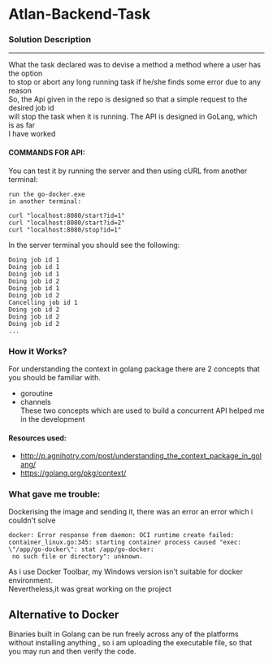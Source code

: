 # Atlan-Backend-Task

### Solution Description
----------------------------------



What the task declared was to devise a method a method where a user has the option<br>
to stop or abort any long running task if he/she finds some error due to any reason<br>
So, the Api given in the repo is designed so that a simple request to the desired job id<br>
will stop the task when it is running. The API is designed in GoLang, which is as far<br>
I have worked

#### COMMANDS FOR API:


You can test it by running the server and then using cURL from another terminal:
```
run the go-docker.exe
in another terminal:

curl "localhost:8080/start?id=1" 
curl "localhost:8080/start?id=2"
curl "localhost:8080/stop?id=1"
```
In the server terminal you should see the following:
```
Doing job id 1
Doing job id 1
Doing job id 1
Doing job id 2
Doing job id 1
Doing job id 2
Cancelling job id 1
Doing job id 2
Doing job id 2
Doing job id 2
...
```

### How it Works?
For understanding the context in golang package there are 2 concepts that you should be familiar with.<br>
* goroutine
* channels <br>
These two concepts which are used to build a concurrent API helped me in the development

#### Resources used:
* http://p.agnihotry.com/post/understanding_the_context_package_in_golang/
* https://golang.org/pkg/context/

### What gave me trouble:<br>
Dockerising the image and sending it, there was an error an error which i couldn't solve<br>
```
docker: Error response from daemon: OCI runtime create failed: container_linux.go:345: starting container process caused "exec: \"/app/go-docker\": stat /app/go-docker:
 no such file or directory": unknown.
```
As i use Docker Toolbar, my Windows version isn't suitable for docker environment.<br>
Nevertheless,it was great working on the project
## Alternative to Docker
Binaries built in Golang can be run freely across any of the platforms without installing anything , so i am uploading the executable
file, so that you may run and then verify the code.
